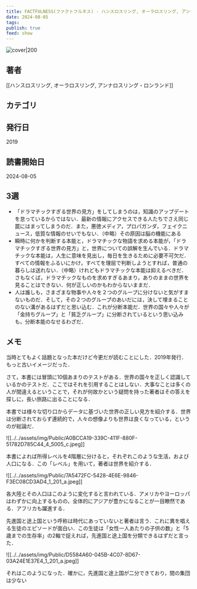 ```yaml
---
title: FACTFULNESS(ファクトフルネス) - ハンスロスリング, オーラロスリング, アンナロスリング・ロンランド
date: 2024-08-05
tags: 
publish: true
feed: show
---
```

![cover|200](http://books.google.com/books/content?id=4GqdwAEACAAJ&printsec=frontcover&img=1&zoom=1&source=gbs_api)
## 著者
[[ハンスロスリング, オーラロスリング, アンナロスリング・ロンランド]]
## カテゴリ

## 発行日
2019
## 読書開始日
2024-08-05

## 3選
 - 「ドラマチックすぎる世界の見方」をしてしまうのは，知識のアップデートを怠っているからではない．最新の情報にアクセスできる人たちでさえ同じ罠にはまってしまうのだ．また，悪徳メディア，プロパガンダ，フェイクニュース，低質な情報のせいでもない．（中略）その原因は脳の機能にある
 - 瞬時に何かを判断する本能と，ドラマチックな物語を求める本能が，「ドラマチックすぎる世界の見方」と，世界についての誤解を生んでいる．ドラマチックな本能は，人生に意味を見出し，毎日を生きるために必要不可欠だ．すべての情報をふるいにかけ，すべてを理屈で判断しようとすれば，普通の暮らしは送れない．（中略）けれどもドラマチックな本能は抑えるべきだ．さもなくば，ドラマチックなものを求めすぎるあまり，ありのままの世界を見ることはできない．何が正しいのかもわからないままだ．
 - 人は誰しも，さまざまな物事や人々を２つのグループに分けないと気がすまないものだ．そして，その２つのグループのあいだには，決して埋まることのない溝があるはずだと思い込む．これが分断本能だ．世界の国々や人々が「金持ちグループ」と「貧乏グループ」に分断されているという思い込みも，分断本能のなせるわざだ．
## メモ
当時とてもよく話題となった本だけど今更だが読むことにした．2019年発行．もっと古いイメージだった．

さて，本書には冒頭に10個あまりのテストがある．世界の国々を正しく認識しているかのテストだ．ここではそれを引用することはしない．大事なことは多くの人が間違えるということで，それが何故かという疑問を持った著者はその答えを探しに，長い旅路に出ることになる．

本書では様々な切り口からデータに基づいた世界の正しい見方を紹介する．世界は分断されておらず連続的で，人々の想像よりも世界は良くなっている，というのが総論だ．

![[../../assets/img/Public/A0BCCA19-339C-411F-880F-51782D785C44_4_5005_c.jpeg]]

本書によれば所得レベルを4階層に分けると，それぞれこのような生活，および人口になる．この「レベル」を用いて，著者は世界を紹介する．

![[../../assets/img/Public/7A5472FC-5428-4E6E-9846-F3EC08CD3AD4_1_201_a.jpeg]]

各大陸とその人口はこのように変化すると言われている．アメリカやヨーロッパはわずかに向上するものの，全体的にアジアが豊かになることが一目瞭然である．アフリカも躍進する．

先進国と途上国という呼称は時代にあっていないと著者は言う．これに異を唱える生徒のエピソードが面白い．この生徒は「女性一人あたりの子供の数」と「5歳までの生存率」の2軸で捉えれば，先進国と途上国を分類できるはずだと言った．

![[../../assets/img/Public/D5584A60-045B-4C07-8D67-03A24E1E37E4_1_201_a.jpeg]]

それはこのようになった．確かに，先進国と途上国が二分できており，間の集団は少ない